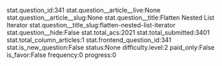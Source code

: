 stat.question_id:341
stat.question__article__live:None
stat.question__article__slug:None
stat.question__title:Flatten Nested List Iterator
stat.question__title_slug:flatten-nested-list-iterator
stat.question__hide:False
stat.total_acs:2021
stat.total_submitted:3401
stat.total_column_articles:1
stat.frontend_question_id:341
stat.is_new_question:False
status:None
difficulty.level:2
paid_only:False
is_favor:False
frequency:0
progress:0

